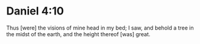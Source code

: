# Daniel 4:10

Thus [were] the visions of mine head in my bed; I saw, and behold a tree in the midst of the earth, and the height thereof [was] great.